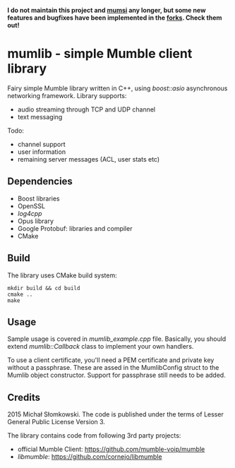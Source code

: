 **I do not maintain this project and [mumsi](https://github.com/slomkowski/mumsi) any longer, but some new features and bugfixes have been implemented in the [forks](https://github.com/slomkowski/mumlib/network). Check them out!**

# mumlib - simple Mumble client library

Fairy simple Mumble library written in C++, using *boost::asio* asynchronous networking framework. Library supports:

* audio streaming through TCP and UDP channel
* text messaging

Todo:

* channel support
* user information
* remaining server messages (ACL, user stats etc)

## Dependencies

* Boost libraries
* OpenSSL
* *log4cpp*
* Opus library
* Google Protobuf: libraries and compiler
* CMake

## Build

The library uses CMake build system:

```
mkdir build && cd build
cmake ..
make
```

## Usage

Sample usage is covered in *mumlib_example.cpp* file. Basically, you should extend *mumlib::Callback* class
to implement your own handlers.

To use a client certificate, you'll need a PEM certificate and private key without a passphrase. These are assed in the MumlibConfig struct to the Mumlib object constructor. Support for passphrase still needs to be added.

## Credits

2015 Michał Słomkowski. The code is published under the terms of Lesser General Public License Version 3.

The library contains code from following 3rd party projects:

* official Mumble Client: https://github.com/mumble-voip/mumble
* *libmumble*: https://github.com/cornejo/libmumble
